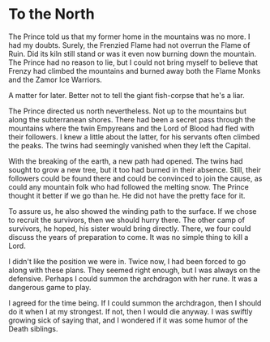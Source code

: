 # To the North

The Prince told us that my former home in the mountains was no more. I had my doubts. Surely, the Frenzied Flame had not overrun the Flame of Ruin. Did its kiln still stand or was it even now burning down the mountain. The Prince had no reason to lie, but I could not bring myself to believe that Frenzy had climbed the mountains and burned away both the Flame Monks and the Zamor Ice Warriors.

A matter for later. Better not to tell the giant fish-corpse that he's a liar.

The Prince directed us north nevertheless. Not up to the mountains but along the subterranean shores. There had been a secret pass through the mountains where the twin Empyreans and the Lord of Blood had fled with their followers. I knew a little about the latter, for his servants often climbed the peaks. The twins had seemingly vanished when they left the Capital.

With the breaking of the earth, a new path had opened. The twins had sought to grow a new tree, but it too had burned in their absence. Still, their followers could be found there and could be convinced to join the cause, as could any mountain folk who had followed the melting snow. The Prince thought it better if we go than he. He did not have the pretty face for it.

To assure us, he also showed the winding path to the surface. If we chose to recruit the survivors, then we should hurry there. The other camp of survivors, he hoped, his sister would bring directly. There, we four could discuss the years of preparation to come. It was no simple thing to kill a Lord.

I didn't like the position we were in. Twice now, I had been forced to go along with these plans. They seemed right enough, but I was always on the defensive. Perhaps I could summon the archdragon with her rune. It was a dangerous game to play.

I agreed for the time being. If I could summon the archdragon, then I should do it when I at my strongest. If not, then I would die anyway. I was swiftly growing sick of saying that, and I wondered if it was some humor of the Death siblings.
